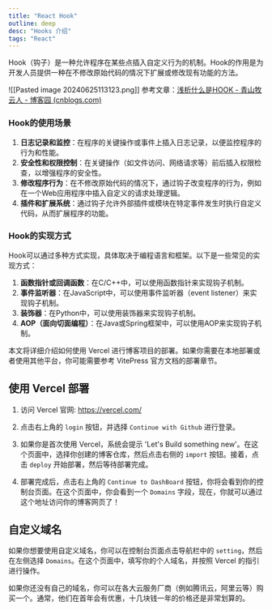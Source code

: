 ```yaml
---
title: "React Hook"
outline: deep
desc: "Hooks 介绍"
tags: "React"
---
```


Hook（钩子）是一种允许程序在某些点插入自定义行为的机制。Hook的作用是为开发人员提供一种在不修改原始代码的情况下扩展或修改现有功能的方法。

![[Pasted image 20240625113123.png]]
参考文章：[浅析什么是HOOK - 青山牧云人 - 博客园 (cnblogs.com)](https://www.cnblogs.com/ArsenalfanInECNU/p/12871887.html)

### Hook的使用场景

1. **日志记录和监控**：在程序的关键操作或事件上插入日志记录，以便监控程序的行为和性能。
2. **安全性和权限控制**：在关键操作（如文件访问、网络请求等）前后插入权限检查，以增强程序的安全性。
3. **修改程序行为**：在不修改原始代码的情况下，通过钩子改变程序的行为，例如在一个Web应用程序中插入自定义的请求处理逻辑。
4. **插件和扩展系统**：通过钩子允许外部插件或模块在特定事件发生时执行自定义代码，从而扩展程序的功能。

### Hook的实现方式

Hook可以通过多种方式实现，具体取决于编程语言和框架。以下是一些常见的实现方式：

1. **函数指针或回调函数**：在C/C++中，可以使用函数指针来实现钩子机制。
2. **事件监听器**：在JavaScript中，可以使用事件监听器（event listener）来实现钩子机制。
3. **装饰器**：在Python中，可以使用装饰器来实现钩子机制。
4. **AOP（面向切面编程）**：在Java或Spring框架中，可以使用AOP来实现钩子机制。


本文将详细介绍如何使用 Vercel 进行博客项目的部署。如果你需要在本地部署或者使用其他平台，你可能需要参考 VitePress 官方文档的部署章节。

## 使用 Vercel 部署

1. 访问 Vercel 官网: https://vercel.com/

2. 点击右上角的 `login` 按钮，并选择 `Continue with Github` 进行登录。

3. 如果你是首次使用 Vercel，系统会提示 'Let's Build something new'。在这个页面中，选择你创建的博客仓库，然后点击右侧的 `import` 按钮。接着，点击 `deploy` 开始部署，然后等待部署完成。

4. 部署完成后，点击右上角的 `Continue to DashBoard` 按钮，你将会看到你的控制台页面。在这个页面中，你会看到一个 `Domains` 字段，现在，你就可以通过这个地址访问你的博客网页了！

## 自定义域名

如果你想要使用自定义域名，你可以在控制台页面点击导航栏中的 `setting`，然后在左侧选择 `Domains`。在这个页面中，填写你的个人域名，并按照 Vercel 的指引进行操作。

如果你还没有自己的域名，你可以在各大云服务厂商（例如腾讯云，阿里云等）购买一个。通常，他们在首年会有优惠，十几块钱一年的价格还是非常划算的。
